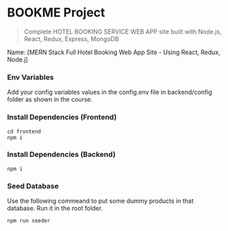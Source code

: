 # BOOKME Project

> Complete HOTEL BOOKING SERVICE WEB APP site built with Node.js, React, Redux, Express, MongoDB

 Name: [MERN Stack Full Hotel Booking Web App Site - Using React, Redux, Node.j]


### Env Variables

Add your config variables values in the config.env file in backend/config folder as shown in the course.

### Install Dependencies (Frontend)

```
cd frontend
npm i
```

### Install Dependencies (Backend)

```
npm i
```

### Seed Database

Use the following commeand to put some dummy products in that database.
Run it in the root folder.

```
npm run seeder
```